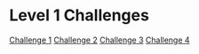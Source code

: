 # Level 1 Challenges

[Challenge 1](Challenge1/index.md)
[Challenge 2](Challenge2/index.md)
[Challenge 3](Challenge3/index.md)
[Challenge 4](Challenge4/index.md)
